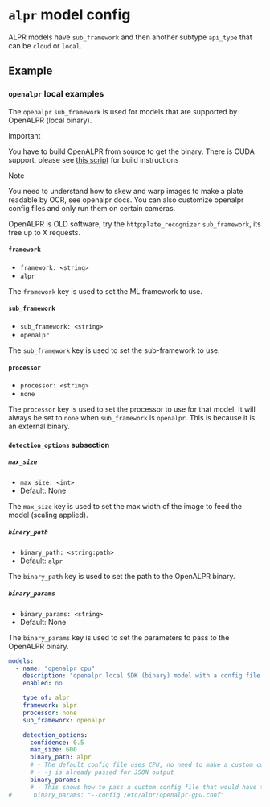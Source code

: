 # `alpr` model config
ALPR models have `sub_framework` and then another subtype `api_type` that can be `cloud` or `local`.

## Example
### `openalpr` local examples
The `openalpr` `sub_framework` is used for models that are supported by OpenALPR (local binary).

> [!IMPORTANT]
> You have to build OpenALPR from source to get the binary. There is CUDA support, 
> please see [this script](https://github.com/ShinobiCCTV/Shinobi/blob/dev/INSTALL/openalpr-gpu-easy.sh)
> for build instructions

>[!NOTE]
> You need to understand how to skew and warp images to make a plate readable by OCR, see openalpr docs.
> You can also customize openalpr config files and only run them on certain cameras.
> 
> OpenALPR is OLD software, try the `http`:`plate_recognizer` `sub_framework`, its free up to X requests.

#### `framework`
- `framework: <string>`
- `alpr`

The `framework` key is used to set the ML framework to use.

#### `sub_framework`
- `sub_framework: <string>`
- `openalpr`

The `sub_framework` key is used to set the sub-framework to use.

#### `processor`
- `processor: <string>`
- `none`

The `processor` key is used to set the processor to use for that model. It will always be set to `none`
when `sub_framework` is `openalpr`. This is because it is an external binary.

#### `detection_options` subsection

##### `max_size`
- `max_size: <int>`
- Default: None

The `max_size` key is used to set the max width of the image to feed the model (scaling applied).

##### `binary_path`
- `binary_path: <string:path>`
- Default: `alpr`

The `binary_path` key is used to set the path to the OpenALPR binary.

##### `binary_params`
- `binary_params: <string>`
- Default: None

The `binary_params` key is used to set the parameters to pass to the OpenALPR binary.

```yaml
models:
  - name: "openalpr cpu"
    description: "openalpr local SDK (binary) model with a config file for CPU"
    enabled: no

    type_of: alpr
    framework: alpr
    processor: none
    sub_framework: openalpr

    detection_options:
      confidence: 0.5
      max_size: 600
      binary_path: alpr
      # - The default config file uses CPU, no need to make a custom config file
      # - -j is already passed for JSON output
      binary_params:
      # - This shows how to pass a custom config file that would have the processor set to gpu
#      binary_params: "--config /etc/alpr/openalpr-gpu.conf"
```